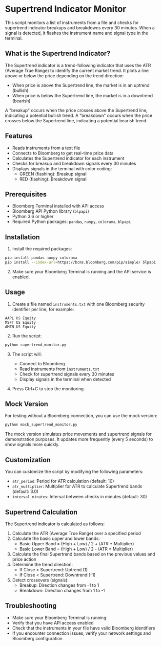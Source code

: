 # Supertrend Indicator Monitor

This script monitors a list of instruments from a file and checks for supertrend indicator breakups and breakdowns every 30 minutes. When a signal is detected, it flashes the instrument name and signal type in the terminal.

## What is the Supertrend Indicator?

The Supertrend indicator is a trend-following indicator that uses the ATR (Average True Range) to identify the current market trend. It plots a line above or below the price depending on the trend direction:

- When price is above the Supertrend line, the market is in an uptrend (bullish)
- When price is below the Supertrend line, the market is in a downtrend (bearish)

A "breakup" occurs when the price crosses above the Supertrend line, indicating a potential bullish trend. A "breakdown" occurs when the price crosses below the Supertrend line, indicating a potential bearish trend.

## Features

- Reads instruments from a text file
- Connects to Bloomberg to get real-time price data
- Calculates the Supertrend indicator for each instrument
- Checks for breakup and breakdown signals every 30 minutes
- Displays signals in the terminal with color coding:
  - GREEN (flashing): Breakup signal
  - RED (flashing): Breakdown signal

## Prerequisites

- Bloomberg Terminal installed with API access
- Bloomberg API Python library (`blpapi`)
- Python 3.6 or higher
- Required Python packages: `pandas`, `numpy`, `colorama`, `blpapi`

## Installation

1. Install the required packages:

```bash
pip install pandas numpy colorama
pip install --index-url=https://bcms.bloomberg.com/pip/simple/ blpapi
```

2. Make sure your Bloomberg Terminal is running and the API service is enabled.

## Usage

1. Create a file named `instruments.txt` with one Bloomberg security identifier per line, for example:

```
AAPL US Equity
MSFT US Equity
AMZN US Equity
```

2. Run the script:

```bash
python supertrend_monitor.py
```

3. The script will:
   - Connect to Bloomberg
   - Read instruments from `instruments.txt`
   - Check for supertrend signals every 30 minutes
   - Display signals in the terminal when detected

4. Press Ctrl+C to stop the monitoring.

## Mock Version

For testing without a Bloomberg connection, you can use the mock version:

```bash
python mock_supertrend_monitor.py
```

The mock version simulates price movements and supertrend signals for demonstration purposes. It updates more frequently (every 5 seconds) to show signals more quickly.

## Customization

You can customize the script by modifying the following parameters:

- `atr_period`: Period for ATR calculation (default: 10)
- `atr_multiplier`: Multiplier for ATR to calculate Supertrend bands (default: 3.0)
- `interval_minutes`: Interval between checks in minutes (default: 30)

## Supertrend Calculation

The Supertrend indicator is calculated as follows:

1. Calculate the ATR (Average True Range) over a specified period
2. Calculate the basic upper and lower bands:
   - Basic Upper Band = (High + Low) / 2 + (ATR * Multiplier)
   - Basic Lower Band = (High + Low) / 2 - (ATR * Multiplier)
3. Calculate the final Supertrend bands based on the previous values and price action
4. Determine the trend direction:
   - If Close > Supertrend: Uptrend (1)
   - If Close < Supertrend: Downtrend (-1)
5. Detect crossovers (signals):
   - Breakup: Direction changes from -1 to 1
   - Breakdown: Direction changes from 1 to -1

## Troubleshooting

- Make sure your Bloomberg Terminal is running
- Verify that you have API access enabled
- Check that the instruments in your file have valid Bloomberg identifiers
- If you encounter connection issues, verify your network settings and Bloomberg configuration
